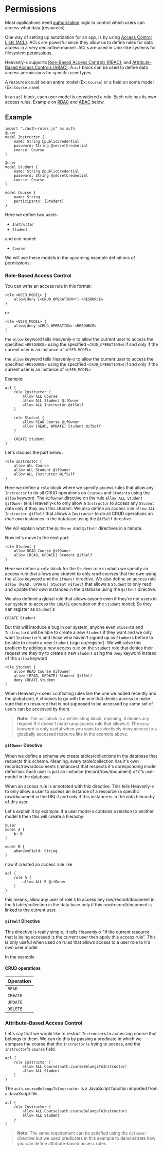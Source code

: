 # Permissions

Most applications need [authorization](https://en.wikipedia.org/wiki/Authorization) logic to control which users can access what data (resources).

One way of setting up autorization for an app, is by using [Access Control Lists (ACL)](https://en.wikipedia.org/wiki/Access-control_list). ACLs are powerful since they allow us to define rules for data access in a very declaritive manner. ACLs are used in Unix-like systems for filesystem [permissions](https://en.wikipedia.org/wiki/File_system_permissions#Permissions).

Heavenly-x supports [Role-Based Access Controls (RBAC)](https://en.wikipedia.org/wiki/Role-based_access_control), and [Attribute-Based Access Controls (ABAC)](https://en.wikipedia.org/wiki/Attribute-based_access_control). A `acl` block can be used to define data access permissions for specific user types.

A resource could be an entire model (Ex: `Course`) or a field on some model (Ex: `Course.name`)

In an `acl` block, each user model is considered a _role_. Each role has its own access rules. Example on [RBAC](#role-based-access-control) and [ABAC](#attribute-based-access-control) below.

## Example

```heavenly-x
import "./auth-rules.js" as auth
@user
model Instructor {
    name: String @publicCredential
    password: String @secretCredential
    course: Course
}

@user
model Student {
    name: String @publicCredential
    password: String @secretCredential
    course: Course
}

model Course {
    name: String
    participants: [Student]
}
```

Here we define two users:

- `Instructor`
- `Student`

and one model:

- `Course`

We will use these models in the upcoming example definitions of permissions:

### Role-Based Access Control

You can write an access rule in this format:

```
role <USER_MODEL> {
    allow|deny [<CRUD_OPERATION>*] <RESOURCE>
}
```

or

```
role <USER_MODEL> {
    allow|deny <CRUD_OPERATION> <RESOURCE>
}
```

the `allow` keyword tells Heavenly-x to allow the current user to access the specified `<RESOURCE>` using the specified `<CRUD_OPERATION>`s if and only if the current user is an instance of `<USER_MODEL>`.

the `allow` keyword tells Heavenly-x to allow the current user to access the specified `<RESOURCE>` using the specified `<CRUD_OPERATION>`s if and only if the current user is an instance of `<USER_MODEL>`

Example:

```heavenly-x
acl {
    role Instructor {
        allow ALL Course
        allow ALL Student @ifOwner
        allow ALL Instructor @ifSelf
    }

    role Student {
        allow READ Course @ifOwner
        allow [READ, UPDATE] Student @ifSelf
    }

    CREATE Student
}
```

Let's discuss the part below:

```heavenly-x
role Instructor {
    allow ALL Course
    allow ALL Student @ifOwner
    allow ALL Instructor @ifSelf
}
```

Here we define a `role` block where we specify access rules that allow any `Instructor` to do all CRUD operations on `Course`s and `Student`s using the `allow` keyword. The `@ifOwner` directive on the rule `allow ALL Student @ifOwner` tells Heavenly-x to only allow a `Instructor` to access any `Student` data only if they _own_ this student. We also define an access rule `allow ALL Instructor @ifSelf` that allows a `Instructor` to do all CRUD operations on _their own_ instances in the database using the `@ifSelf` directive

We will explain what the `@ifOwner` and `@ifSelf` directives in a minute.

Now let's move to the next part:

```heavenly-x
role Student {
    allow READ Course @ifOwner
    allow [READ, UPDATE] Student @ifSelf
}
```

Here we define a `role` block for the `Student` role in which we specify an access rule that allows any student to only _read_ courses that the _own_ using the `allow` keyword and the `ifOwner` directive. We also define an access rule `allow [READ, UPDATE] Student @ifSelf` that allows a `Student` to only read and update _their own_ instances in the database using the `@ifSelf` directive.

We also defined a global rule that allows anyone even if they're not users in our system to access the `CREATE` operation on the `Student` model; So they can register as `Student`'s

```heavenly-x
CREATE Student
```

But this will intoduce a bug in our system, anyone even `Student`s and `Instructor`s will be able to create a new `Student` if they want and we only want `Instructor`'s and those who haven't signed up as `Student`s before to be able to create a new `Student` (sign up/register). We will solve this problem by adding a new access rule on the `Student` role that denies their request we they try to create a new `Student` using the `deny` keyword instead of the `allow` keyword

```heavenly-x
role Student {
    allow READ Course @ifOwner
    allow [READ, UPDATE] Student @ifSelf
    deny CREATE Student
}
```

When Heavenly-x sees conflicting rules like the one we added recently and the global one, it chooses to go with the one that denies access to make sure that no resource that is not supposed to be accessed by some set of users can be accessed by them.

> **Note:** The `acl` block is a whitelisting block, meaning, it denies any request if it doesn't match any access rule that allows it. The `deny` keyword is only useful when you want to selectively deny access to a gloabally accessed resource like in the example above.

#### `@ifOwner` Directive

When we define a schema we create tables/collections in the database that respects this schema. Meaning, every table/collection has it's own records/rows/documents (instances) that respects it's coresponding model definition. Each user is just an instance (record/row/document) of it's user model in the database.

When an access rule is annotated with this directive. This tells Heavenly-x to only allow a user to access an instance of a resource (a specific row/document in the DB) if and only if this instance is in the data hierarchy of this user.

Let's explain it by example:
If a user model `A` contains a relation to another model `B` then this will create a hierachy:

```heavenly-x
@user
model A {
    b: B
}

model B {
    aRandomField: String
}
```

now if created an access rule like

```heavenly-x
acl {
    role A {
        allow ALL B @ifOwner
    }
}
```

this means, allow any user of role `A` to access any row/record/document in the `B` table/collection in the data base only if this row/record/document is linked to the current user.

#### `@ifSelf` Directive

This directive is really simple. It tells Heavenly-x "if the current resource that is being accessed is the current user then apply this access rule". This is only useful when used on rules that allows access to a user role to it's own user model.

In the example 


#### CRUD operations

| Operation |
| --------- |
| `READ`    |
| `CREATE`  |
| `UPDATE`  |
| `DELETE`  |

### Attribute-Based Access Control

Let's say that we would like to restrict `Instructor`s to accessing course that belongs to them. We can do this by passing a predicate in which we compare the course that the `Instructor` is trying to access, and the `Instructor`'s `course` field.

```heavenly-x
acl {
    role Instructor {
        allow ALL Course(auth.courseBelongsToInstructor)
        allow ALL Student
    }
}
```

The `auth.courseBelongsToInstructor` is a JavaScript function imported from a JavaScript file.

```heavenly-x
acl {
    role Instructor {
        allow ALL Course(auth.courseBelongsToInstructor)
        allow ALL Student
    }
}
```

> **Note:** The same requirement can be satisfied using the `@ifOwner` directive but we used predicates in this example to demonstrate how you can define attribute-based access rules
